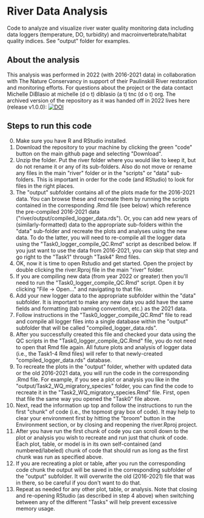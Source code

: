 # River Data Analysis

Code to analyze and visualize river water quality monitoring data including data loggers (temperature, DO, turbidity) and macroinvertebrate/habitat quality indices. See "output" folder for examples.

## About the analysis
This analysis was performed in 2022 (with 2016-2021 data) in collaboration with The Nature Conservancy in support of their Paulinskill River restoration and monitoring efforts. For questions about the project or the data contact Michelle DiBlasio at michelle (d o t) diblasio (a t) tnc (d o t) org. The archived version of the repository as it was handed off in 2022 lives here (release v1.0.0): [![DOI](https://zenodo.org/badge/444492875.svg)](https://zenodo.org/badge/latestdoi/444492875) 

## Steps to run this code
0. Make sure you have R and RStudio installed.
1. Download the repository to your machine by clicking the green "code" button on the main github page and selecting "Download".
2. Unzip the folder. Put the river folder where you would like to keep it, but do not rename it or any of its sub-folders. Also do not move or rename any files in the main "river" folder or in the "scripts" or "data" sub-folders. This is important in order for the code (and RStudio) to look for files in the right places. 
3. The "output" subfolder contains all of the plots made for the 2016-2021 data. You can browse these and recreate them by running the scripts contained in the corresponding .Rmd file (see below) which reference the pre-compiled 2016-2021 data ("river/output/compiled_logger_data.rds"). Or, you can add new years of (similarly-formatted) data to the appropriate sub-folders within the "data" sub-folder and recreate the plots and analyses using the new data. To do the latter, you will need to re-compile all the logger data using the "Task0_logger_compile_QC.Rmd" script as described below. If you just want to use the data from 2016-2021, you can skip that step and go right to the "Task1" through "Task4" Rmd files.
4. OK, now it is time to open Rstudio and get started. Open the project by double clicking the river.Rproj file in the main "river" folder.
5. If you are compiling new data (from year 2022 or greater) then you'll need to run the "Task0_logger_compile_QC.Rmd" script. Open it by clicking "File -> Open..." and navigating to that file.
6. Add your new logger data to the appropriate subfolder within the "data" subfolder. It is important to make any new data you add have the same fields and formatting (tab naming convention, etc.) as the 2021 data.
7. Follow instructions in the "Task0_logger_compile_QC.Rmd" file to read and compile all logger files into a single database within the "output" subfolder that will be called "compiled_logger_data.rds".
8. After you successfully created this file and checked your data using the QC scripts in the "Task0_logger_compile_QC.Rmd" file, you do not need to open that Rmd file again. All future plots and analysis of logger data (i.e., the Task1-4 Rmd files) will refer to that newly-created "compiled_logger_data.rds" database.
9. To recreate the plots in the "output" folder, whether with updated data or the old 2016-2021 data, you will run the code in the corresponding .Rmd file. For example, if you see a plot or analysis you like in the "output/Task2_WQ_migratory_species" folder, you can find the code to recreate it in the "Task2_WQ_migratory_species.Rmd" file. First, open that file the same way you opened the "Task0" file above.
10. Next, read the information up top and follow the instructions to run the first "chunk" of code (i.e., the topmost gray box of code). It may help to clear your environment first by hitting the "broom" button in the Environment section, or by closing and reopening the river.Rproj project.
11. After you have run the first chunk of code you can scroll down to the plot or analysis you wish to recreate and run just that chunk of code. Each plot, table, or model is in its own self-contained (and numbered/labeled) chunk of code that should run as long as the first chunk was run as specified above.
12. If you are recreating a plot or table, after you run the corresponding code chunk the output will be saved in the corresponding subfolder of the "output" subfolder. It will overwrite the old (2016-2021) file that was in there, so be careful if you don't want to do that.
13. Repeat as needed for any other plot, table, or analysis. Note that closing and re-opening RStudio (as described in step 4 above) when switching between any of the different "Tasks" will help prevent excessive memory usage.
